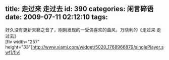 title: 走过来 走过去
id: 390
categories: 闲言碎语
date: 2009-07-11 02:12:10
tags:
---

好久没有更新天籁之音了，刚刚发现的一受偶喜欢的曲风，万晓利的《走过来 走过去》
</br>[flv width=&quot;257&quot; height=&quot;33&quot;]http://www.xiami.com/widget/5020_1768966879/singlePlayer.swf[/flv]
